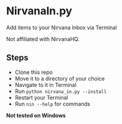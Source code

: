 # NirvanaIn.py
Add items to your Nirvana Inbox via Terminal 

Not affiliated with NirvanaHQ. 

## Steps
- Clone this repo
- Move it to a directory of your choice
- Navigate to it in Terminal
- Run ```python nirvana_in.py --install```
- Restart your Terminal
- Run ```nin --help``` for commands

**Not tested on Windows**
